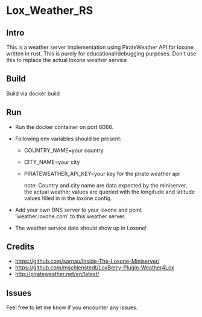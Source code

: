 # Lox_Weather_RS

## Intro

This is a weather server implementation using PirateWeather API for loxone written in rust.
This is purely for educational/debugging purposes. Don't use this to replace the actual loxone weather service

## Build

Build via docker build

## Run

- Run the docker container on port 6066.
- Following env variables should be present:

  - COUNTRY_NAME=your country
  - CITY_NAME=your city
  - PIRATEWEATHER_API_KEY=your key for the pirate weather api

    note: Country and city name are data expected by the miniserver, the actual weather values are queried with the longitude and latitude values filled in in the loxone config.

- Add your own DNS server to your loxone and point 'weather.loxone.com' to this weather server.
- The weather service data should show up in Loxone!

## Credits

- https://github.com/sarnau/Inside-The-Loxone-Miniserver/
- https://github.com/mschlenstedt/LoxBerry-Plugin-Weather4Lox
- http://pirateweather.net/en/latest/

## Issues

Feel free to let me know if you encounter any issues.
